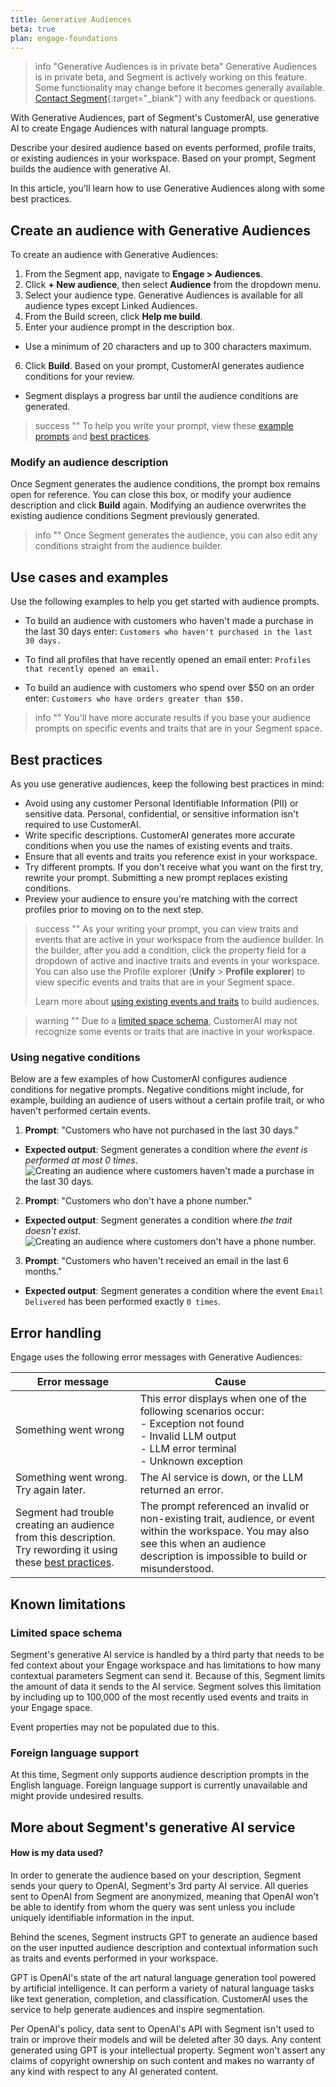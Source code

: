 ```yaml
---
title: Generative Audiences
beta: true
plan: engage-foundations
---
```


> info "Generative Audiences is in private beta"
> Generative Audiences is in private beta, and Segment is actively working on this feature. Some functionality may change before it becomes generally available. [Contact Segment](https://segment.com/help/contact/){:target="_blank"} with any feedback or questions.

With Generative Audiences, part of Segment's CustomerAI, use generative AI to create Engage Audiences with natural language prompts. 

Describe your desired audience based on events performed, profile traits, or existing audiences in your workspace. Based on your prompt, Segment builds the audience with generative AI.

In this article, you'll learn how to use Generative Audiences along with some best practices.
 
## Create an audience with Generative Audiences 

To create an audience with Generative Audiences: 

1. From the Segment app, navigate to **Engage > Audiences**.
2. Click **+ New audience**, then select **Audience** from the dropdown menu.
3. Select your audience type. Generative Audiences is available for all audience types except Linked Audiences.
4. From the Build screen, click **Help me build**.
5. Enter your audience prompt in the description box. 
- Use a minimum of 20 characters and up to 300 characters maximum. 
6. Click **Build**. Based on your prompt, CustomerAI generates audience conditions for your review. 
- Segment displays a progress bar until the audience conditions are generated.

> success ""
> To help you write your prompt, view these [example prompts](#use-cases-and-examples) and [best practices](#best-practices).

### Modify an audience description 

Once Segment generates the audience conditions, the prompt box remains open for reference. You can close this box, or modify your audience description and click **Build** again. Modifying an audience overwrites the existing audience conditions Segment previously generated. 

> info ""
> Once Segment generates the audience, you can also edit any conditions straight from the audience builder. 

## Use cases and examples

Use the following examples to help you get started with audience prompts. 

- To build an audience with customers who haven't made a purchase in the last 30 days enter: `Customers who haven't purchased in the last 30 days.` 

- To find all profiles that have recently opened an email enter: `Profiles that recently opened an email.`

- To build an audience with customers who spend over $50 on an order enter: `Customers who have orders greater than $50.`

> info ""
> You'll have more accurate results if you base your audience prompts on specific events and traits that are in your Segment space.

## Best practices

As you use generative audiences, keep the following best practices in mind:

- Avoid using any customer Personal Identifiable Information (PII) or sensitive data. Personal, confidential, or sensitive information isn't required to use CustomerAI. 
- Write specific descriptions. CustomerAI generates more accurate conditions when you use the names of existing events and traits. 
- Ensure that all events and traits you reference exist in your workspace.
- Try different prompts. If you don't receive what you want on the first try, rewrite your prompt. Submitting a new prompt replaces existing conditions.
- Preview your audience to ensure you're matching with the correct profiles prior to moving on to the next step.

> success ""
> As your writing your prompt, you can view traits and events that are active in your workspace from the audience builder. In the builder, after you add a condition, click the property field for a dropdown of active and inactive traits and events in your workspace. <br>
> You can also use the Profile explorer (**Unify** > **Profile explorer**) to view specific events and traits that are in your Segment space. <br>
>
> Learn more about [using existing events and traits](/docs/engage/audiences/#building-an-audience) to build audiences. 

> warning ""
> Due to a [limited space schema](#limited-space-schema), CustomerAI may not recognize some events or traits that are inactive in your workspace. 

### Using negative conditions 

Below are a few examples of how CustomerAI configures audience conditions for negative prompts. Negative conditions might include, for example, building an audience of users without a certain profile trait, or who haven't performed certain events.  

1. **Prompt**: "Customers who have not purchased in the last 30 days."
- **Expected output**: Segment generates a condition where *the event is performed at most 0 times*.
![Creating an audience where customers haven't made a purchase in the last 30 days.](/docs/engage/images/No-purchases.png)


2. **Prompt**: "Customers who don't have a phone number."
- **Expected output**: Segment generates a condition where *the trait doesn't exist*.
![Creating an audience where customers don't have a phone number.](/docs/engage/images/phone-doesn't-exist.png)


3. **Prompt**: "Customers who haven't received an email in the last 6 months."
- **Expected output**: Segment generates a condition where the event `Email Delivered` has been performed exactly `0 times`.

<!-- add image -->

## Error handling

Engage uses the following error messages with Generative Audiences:

| Error message        | Cause                  |
|---------------------------|---------------------------------------|
| Something went wrong      | This error displays when one of the following scenarios occur: <br>  - Exception not found <br> - Invalid LLM output <br> - LLM error terminal <br> - Unknown exception                  |
| Something went wrong. Try again later. | The AI service is down, or the LLM returned an error. |
| Segment had trouble creating an audience from this description. Try rewording it using these [best practices](#best-practices). | The prompt referenced an invalid or non-existing trait, audience, or event within the workspace. You may also see this when an audience description is impossible to build or misunderstood. |

## Known limitations

### Limited space schema 

Segment's generative AI service is handled by a third party that needs to be fed context about your Engage workspace and has limitations to how many contextual parameters Segment can send it. Because of this, Segment limits the amount of data it sends to the AI service. Segment solves this limitation by including up to 100,000 of the most recently used events and traits in your Engage space.

Event properties may not be populated due to this.

### Foreign language support

At this time, Segment only supports audience description prompts in the English language. Foreign language support is currently unavailable and might provide undesired results. 


## More about Segment's generative AI service

#### How is my data used?

In order to generate the audience based on your description, Segment sends your query to OpenAI, Segment's 3rd party AI service. All queries sent to OpenAI from Segment are anonymized, meaning that OpenAI won't be able to identify from whom the query was sent unless you include uniquely identifiable information in the input.

Behind the scenes, Segment instructs GPT to generate an audience based on the user inputted audience description and contextual information such as traits and events performed in your workspace.

GPT is OpenAI's state of the art natural language generation tool powered by artificial intelligence. It can perform a variety of natural language tasks like text generation, completion, and classification. CustomerAI uses the service to help generate audiences and inspire segmentation.

Per OpenAI's policy, data sent to OpenAI's API with Segment isn't used to train or improve their models and will be deleted after 30 days. Any content generated using GPT is your intellectual property. Segment won't assert any claims of copyright ownership on such content and makes no warranty of any kind with respect to any AI generated content.